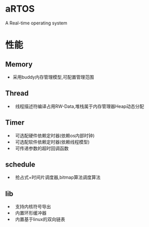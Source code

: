 aRTOS
===
 A Real-time operating system
<br>
# 性能<br>
## Memory<br>
*   采用buddy内存管理模型,可配置管理范围
## Thread<br>
*   线程描述符编译占用RW-Data,堆栈属于内存管理器Heap动态分配
## Timer<br>
*   可选配硬件依赖定时器(依赖os内部时钟)
*   可选配软件依赖定时器(依赖线程模型)
*   可传递参数的超时回调函数
## schedule<br>
*   抢占式+时间片调度器,bitmap算法调度算法
## lib<br>
*   支持内核符号导出
*   内置环形缓冲器
*   内置基于linux的双向链表
